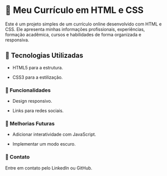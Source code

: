 # 📄 Meu Currículo em HTML e CSS

Este é um projeto simples de um currículo online desenvolvido com HTML e CSS. Ele apresenta minhas informações profissionais, experiências, formação acadêmica, cursos e habilidades de forma organizada e responsiva.

## 🚀 Tecnologias Utilizadas

- HTML5 para a estrutura.

- CSS3 para a estilização.

### 🎯 Funcionalidades

- Design responsivo.

- Links para redes sociais.

### 📌 Melhorias Futuras

- Adicionar interatividade com JavaScript.

- Implementar um modo escuro.

### 🔗 Contato

Entre em contato pelo LinkedIn ou GitHub.
